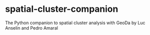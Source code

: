 # spatial-cluster-companion
The Python companion to spatial cluster analysis with GeoDa by Luc Anselin and Pedro Amaral
